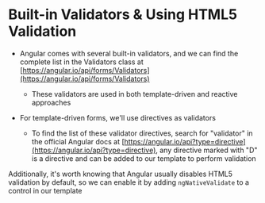 # Built-in Validators & Using HTML5 Validation

- Angular comes with several built-in validators, and we can find the complete list in the Validators class at [https://angular.io/api/forms/Validators](https://angular.io/api/forms/Validators)

  - These validators are used in both template-driven and reactive approaches

- For template-driven forms, we'll use directives as validators
  - To find the list of these validator directives, search for "validator" in the official Angular docs at [https://angular.io/api?type=directive](https://angular.io/api?type=directive), any directive marked with "D" is a directive and can be added to our template to perform validation

Additionally, it's worth knowing that Angular usually disables HTML5 validation by default, so we can enable it by adding `ngNativeValidate` to a control in our template
